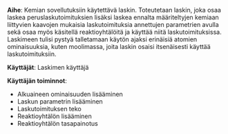 **Aihe**: Kemian sovellutuksiin käytettävä laskin. Toteutetaan laskin, joka osaa laskea peruslaskutoimituksien lisäksi laskea ennalta määriteltyjen kemiaan liittyvien kaavojen mukaisia laskutoimituksia annettujen parametrien avulla sekä osaa myös käsitellä reaktioyhtälöitä ja käyttää niitä laskutoimituksissa.
Laskimeen tulisi pystyä talletamaan käytön ajaksi erinäisiä atomien ominaisuuksia, kuten moolimassa, joita laskin osaisi itsenäisesti käyttää laskutoimituksiin.

**Käyttäjät**: Laskimen käyttäjä

**Käyttäjän toiminnot**:
- Alkuaineen ominaisuuden lisääminen
- Laskun parametrin lisääminen
- Laskutoimituksen teko
- Reaktioyhtälön lisääminen
- Reaktioyhtälön tasapainotus
